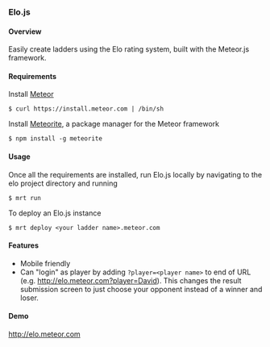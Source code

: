 ### Elo.js

#### Overview

Easily create ladders using the Elo rating system, built with the Meteor.js framework.

#### Requirements

Install [Meteor](http://docs.meteor.com/#quickstart)

    $ curl https://install.meteor.com | /bin/sh

Install [Meteorite](https://github.com/oortcloud/meteorite), a package manager for the Meteor framework

    $ npm install -g meteorite

#### Usage

Once all the requirements are installed, run Elo.js locally by navigating to the elo project directory and running

    $ mrt run

To deploy an Elo.js instance

    $ mrt deploy <your ladder name>.meteor.com

#### Features

* Mobile friendly
* Can "login" as player by adding ```?player=<player name>``` to end of URL (e.g. http://elo.meteor.com?player=David). This changes the result submission screen to just choose your opponent instead of a winner and loser.

#### Demo

http://elo.meteor.com
